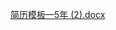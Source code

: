 [简历模板—5年 (2).docx](https://www.yuque.com/attachments/yuque/0/2024/docx/5378072/1716303840702-0f347ce4-1ab5-4812-99e5-2502dab2300b.docx)
